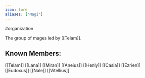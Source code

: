 ```yaml
---
icon: lore 
aliases: ["Magi"]
---
```

#organization 

The group of mages led by [[Telam]].

## Known Members:
[[Telam]] 
[[Lana]] 
[[Miran]] 
[[Aneius]] 
[[Henly]] 
[[Casia]] 
[[Ezrien]] 
[[Eudoxus]] 
[[Nale]] 
[[Vitellius]] 